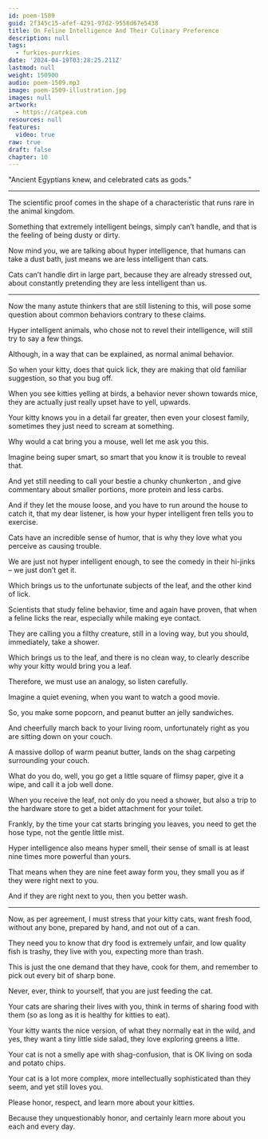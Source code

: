 ```yaml
---
id: poem-1509
guid: 2f345c15-afef-4291-97d2-9556d67e5438
title: On Feline Intelligence And Their Culinary Preference
description: null
tags:
  - furkies-purrkies
date: '2024-04-19T03:28:25.211Z'
lastmod: null
weight: 150900
audio: poem-1509.mp3
image: poem-1509-illustration.jpg
images: null
artwork:
  - https://catpea.com
resources: null
features:
  video: true
raw: true
draft: false
chapter: 10
---
```


"Ancient Egyptians knew,
and celebrated cats as gods."

---

The scientific proof comes in the shape
of a characteristic that runs rare in the animal kingdom.

Something that extremely intelligent beings,
simply can’t handle, and that is the feeling of being dusty or dirty.

Now mind you, we are talking about hyper intelligence,
that humans can take a dust bath, just means we are less intelligent than cats.

Cats can’t handle dirt in large part, because they are already stressed out,
about constantly pretending they are less intelligent than us.

---

Now the many astute thinkers that are still listening to this,
will pose some question about common behaviors contrary to these claims.

Hyper intelligent animals, who chose not to revel their intelligence,
will still try to say a few things.

Although, in a way that can be explained,
as normal animal behavior.

So when your kitty, does that quick lick,
they are making that old familiar suggestion, so that you bug off.

When you see kitties yelling at birds, a behavior never shown towards mice,
they are actually just really upset have to yell, upwards.

Your kitty knows you in a detail far greater,
then even your closest family, sometimes they just need to scream at something.

Why would a cat bring you a mouse,
well let me ask you this.

Imagine being super smart,
so smart that you know it is trouble to reveal that.

And yet still needing to call your bestie a chunky chunkerton ,
and give commentary about smaller portions, more protein and less carbs.

And if they let the mouse loose, and you have to run around the house to catch it,
that my dear listener, is how your hyper intelligent fren tells you to exercise.

Cats have an incredible sense of humor,
that is why they love what you perceive as causing trouble.

We are just not hyper intelligent enough,
to see the comedy in their hi-jinks – we just don’t get it.

Which brings us to the unfortunate subjects of the leaf,
and the other kind of lick.

Scientists that study feline behavior, time and again have proven,
that when a feline licks the rear, especially while making eye contact.

They are calling you a filthy creature,
still in a loving way, but you should, immediately, take a shower.

Which brings us to the leaf, and there is no clean way,
to clearly describe why your kitty would bring you a leaf.

Therefore,
we must use an analogy, so listen carefully.

Imagine a quiet evening,
when you want to watch a good movie.

So, you make some popcorn,
and peanut butter an jelly sandwiches.

And cheerfully march back to your living room,
unfortunately right as you are sitting down on your couch.

A massive dollop of warm peanut butter,
lands on the shag carpeting surrounding your couch.

What do you do, well, you go get a little square of flimsy paper,
give it a wipe, and call it a job well done.

When you receive the leaf, not only do you need a shower,
but also a trip to the hardware store to get a bidet attachment for your toilet.

Frankly, by the time your cat starts bringing you leaves,
you need to get the hose type, not the gentle little mist.

Hyper intelligence also means hyper smell,
their sense of small is at least nine times more powerful than yours.

That means when they are nine feet away form you,
they small you as if they were right next to you.

And if they are right next to you,
then you better wash.

---

Now, as per agreement, I must stress that your kitty cats,
want fresh food, without any bone, prepared by hand, and not out of a can.

They need you to know that dry food is extremely unfair,
and low quality fish is trashy, they live with you, expecting more than trash.

This is just the one demand that they have,
cook for them, and remember to pick out every bit of sharp bone.

Never, ever, think to yourself,
that you are just feeding the cat.

Your cats are sharing their lives with you,
think in terms of  sharing food with them (so as long as it is healthy for kitties to eat).

Your kitty wants the nice version, of what they normally eat in the wild,
and yes, they want a tiny little side salad, they love exploring greens a litte.

Your cat is not a smelly ape with shag-confusion,
that is OK living on soda and potato chips.

Your cat is a lot more complex,
more intellectually sophisticated than they seem, and yet still loves you.

Please honor, respect,
and learn more about your kitties.

Because they unquestionably honor,
and certainly learn more about you each and every day.
